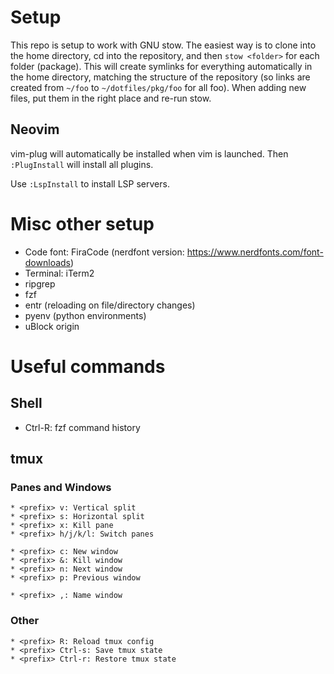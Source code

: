 # Setup

This repo is setup to work with GNU stow. The easiest way is to clone into the home directory, cd into the repository, and then `stow <folder>` for each folder (package). This will create symlinks for everything automatically in the home directory, matching the structure of the repository (so links are created from `~/foo` to `~/dotfiles/pkg/foo` for all foo). When adding new files, put them in the right place and re-run stow.

## Neovim

vim-plug will automatically be installed when vim is launched. Then `:PlugInstall` will install all plugins.

Use `:LspInstall` to install LSP servers.

# Misc other setup

* Code font: FiraCode (nerdfont version: https://www.nerdfonts.com/font-downloads)
* Terminal: iTerm2
* ripgrep
* fzf
* entr (reloading on file/directory changes)
* pyenv (python environments)
* uBlock origin


# Useful commands

## Shell

* Ctrl-R: fzf command history

## tmux

### Panes and Windows
```
* <prefix> v: Vertical split
* <prefix> s: Horizontal split
* <prefix> x: Kill pane
* <prefix> h/j/k/l: Switch panes

* <prefix> c: New window
* <prefix> &: Kill window
* <prefix> n: Next window
* <prefix> p: Previous window

* <prefix> ,: Name window
```
### Other
```
* <prefix> R: Reload tmux config
* <prefix> Ctrl-s: Save tmux state
* <prefix> Ctrl-r: Restore tmux state
```
